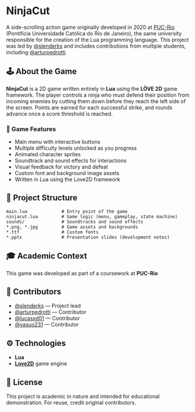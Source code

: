 # NinjaCut

A side-scrolling action game originally developed in 2020 at [PUC-Rio](https://www.puc-rio.br/) (Pontifícia Universidade Católica do Rio de Janeiro), the same university responsible for the creation of the Lua programming language. This project was led by [@slenderks](https://github.com/slenderks) and includes contributions from multiple students, including [@arturpedrotti](https://github.com/arturpedrotti).

## 🕹️ About the Game

**NinjaCut** is a 2D game written entirely in **Lua** using the **LÖVE 2D** game framework. The player controls a ninja who must defend their position from incoming enemies by cutting them down before they reach the left side of the screen. Points are earned for each successful strike, and rounds advance once a score threshold is reached.

### 🧠 Game Features

- Main menu with interactive buttons  
- Multiple difficulty levels unlocked as you progress  
- Animated character sprites  
- Soundtrack and sound effects for interactions  
- Visual feedback for victory and defeat  
- Custom font and background image assets  
- Written in Lua using the Love2D framework  

## 📁 Project Structure

```
main.lua             # Entry point of the game
ninjacut.lua         # Game logic (menu, gameplay, state machine)
sounds/              # Soundtracks and sound effects
*.png, *.jpg         # Game assets and backgrounds
*.ttf                # Custom fonts
*.pptx               # Presentation slides (development notes)
```

## 🎓 Academic Context

This game was developed as part of a coursework at **PUC-Rio**

## 🙌 Contributors

- [@slenderks](https://github.com/slenderks) — Project lead  
- [@arturpedrotti](https://github.com/arturpedrotti) — Contributor  
- [@lucasxd01](https://github.com/lucasxd01) — Contributor  
- [@yasuo231](https://github.com/yasuo231) — Contributor  

## ⚙️ Technologies

- **Lua**  
- **[Love2D](https://love2d.org/)** game engine  

## 📜 License

This project is academic in nature and intended for educational demonstration. For reuse, credit original contributors.
